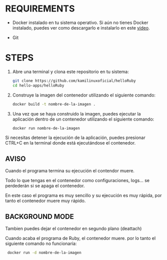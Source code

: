 # REQUIREMENTS

- Docker instalado en tu sistema operativo. Si aún no tienes Docker instalado, puedes ver como descargarlo e instalarlo en este [video](https://youtu.be/YpBoqXK_3wE).

- Git

# STEPS

1. Abre una terminal y clona este repositorio en tu sistema:

   ```bash
   git clone https://github.com/kamilinuxoficial/helloRuby
   cd hello-apps/helloRuby
   ```
   
2. Construye la imagen del contenedor utilizando el siguiente comando:

   ```bash
   docker build -t nombre-de-la-imagen .
   ```

3. Una vez que se haya construido la imagen, puedes ejecutar la aplicación dentro de un contenedor utilizando el siguiente comando:

   ```bash
   docker run nombre-de-la-imagen
   ```

 Si necesitas detener la ejecución de la aplicación, puedes presionar CTRL+C en la terminal donde está ejecutándose el contenedor. 
 
## AVISO
 
Cuando el programa termina su ejecución el contendor muere.

Todo lo que tengas en el contenedor como configuraciones, logs... se perdederán si se apaga el contenedor.

En este caso el programa es muy sencillo y su ejecución es muy rápida, por tanto el contenedor muere muy rápido.

## BACKGROUND MODE

Tambien puedes dejar el contenedor en segundo plano (deattach)

Cuando acaba el programa de Ruby, el contenedor muere. por lo tanto el siguiente comando no funcionaría:

  ```bash
   docker run -d nombre-de-la-imagen
   ```


